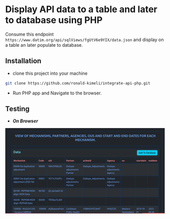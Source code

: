 # Display API data to a table and later to database using PHP

Consume this endpoint `https://www.datim.org/api/sqlViews/fgUtV6e9YIX/data.json` and display on a table an later populate to database.

## Installation

* clone this project into your machine

```bash
git clone https://github.com/ronald-kimeli/integrate-api-php.git
```

* Run PHP app and Navigate to the browser.

## Testing

* __*On Browser*__

![alt text](https://github.com/ronald-kimeli/integrate-api-php/blob/main/public/Screenshot1.png?raw=true)
